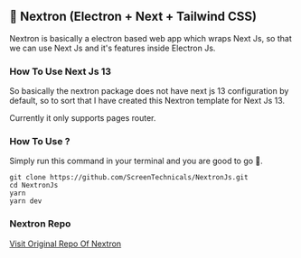 ## 🍁 Nextron (Electron + Next + Tailwind CSS)

Nextron is basically a electron based web app which wraps Next Js, so that we can use Next Js and it's features inside Electron Js.

### How To Use Next Js 13

So basically the nextron package does not have next js 13 configuration by default, so to sort that I have created this Nextron template for Next Js 13.

Currently it only supports pages router.

### How To Use ?

Simply run this command in your terminal and you are good to go 🚀.

```
git clone https://github.com/ScreenTechnicals/NextronJs.git
cd NextronJs
yarn
yarn dev
```

### Nextron Repo

[Visit Original Repo Of Nextron](https://github.com/saltyshiomix/nextron)
